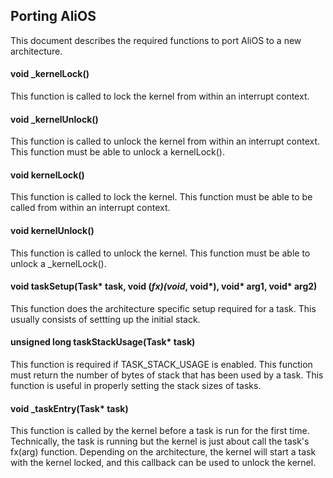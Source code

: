 ## Porting AliOS

This document describes the required functions to port AliOS to a new
architecture.

#### void _kernelLock()
This function is called to lock the kernel from within an interrupt context.

#### void _kernelUnlock()
This function is called to unlock the kernel from within an interrupt context.
This function must be able to unlock a kernelLock().

#### void kernelLock()
This function is called to lock the kernel. This function must be able to be
called from within an interrupt context.

#### void kernelUnlock()
This function is called to unlock the kernel. This function must be able to
unlock a _kernelLock().

#### void taskSetup(Task* task, void (*fx)(void*, void*), void* arg1, void* arg2)
This function does the architecture specific setup required for a task.  This
usually consists of settting up the initial stack.

#### unsigned long taskStackUsage(Task* task)
This function is required if TASK_STACK_USAGE is enabled.  This function must
return the number of bytes of stack that has been used by a task.  This
function is useful in properly setting the stack sizes of tasks.

#### void _taskEntry(Task* task)
This function is called by the kernel before a task is run for the first time.
Technically, the task is running but the kernel is just about call the task's
fx(arg) function.  Depending on the architecture, the kernel will start a
task with the kernel locked, and this callback can be used to unlock the
kernel.
